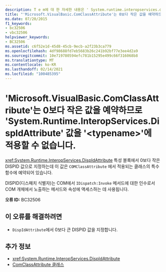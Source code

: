 ```yaml
---
description: T e m에 대 한 자세한 내용은 ' System.runtime.interopservices.dispidattribute ' 값을 ' '에 적용할 수 없습니다. <typename> ' m '는 0 보다 작은 값을 예약 합니다.
title: "'Microsoft.VisualBasic.ComClassAttribute'는 0보다 작은 값을 예약하므로 'System.Runtime.InteropServices.DispIdAttribute' 값을 '<typename>'에 적용할 수 없습니다."
ms.date: 07/20/2015
f1_keywords:
- bc32506
- vbc32506
helpviewer_keywords:
- BC32506
ms.assetid: c6f52e1d-45d8-45cb-9ecb-a2f23b3ca779
ms.openlocfilehash: 4df98688fd7eb5683b26c241b92bf77e3ee4d2a9
ms.sourcegitcommit: 10e719780594efc781b15295e499c66f316068b8
ms.translationtype: MT
ms.contentlocale: ko-KR
ms.lasthandoff: 02/14/2021
ms.locfileid: "100485395"
---
```

# <a name="systemruntimeinteropservicesdispidattribute-value-cannot-be-applied-to-typename-because-microsoftvisualbasiccomclassattribute-reserves-values-less-than-zero"></a>'Microsoft.VisualBasic.ComClassAttribute'는 0보다 작은 값을 예약하므로 'System.Runtime.InteropServices.DispIdAttribute' 값을 '\<typename>'에 적용할 수 없습니다.

<xref:System.Runtime.InteropServices.DispIdAttribute> 특성 블록에서 0보다 작은 DISPID 값으로 지정하는데 이 값은 `COMClassAttribute` 에서 적용되는 클래스의 특수 함수에 예약되어 있습니다.  
  
 DISPID(디스패치 식별자)는 COM에서 `IDispatch:Invoke` 메서드에 대한 인수로서 COM 개체에서 노출하는 메서드와 속성에 액세스하는 데 사용됩니다.  
  
 **오류 ID:** BC32506  
  
## <a name="to-correct-this-error"></a>이 오류를 해결하려면  
  
- `DispIdAttribute`에서 0보다 큰 DISPID 값을 지정합니다.  
  
## <a name="see-also"></a>추가 정보

- <xref:System.Runtime.InteropServices.DispIdAttribute>
- [ComClassAttribute 클래스](xref:Microsoft.VisualBasic.ComClassAttribute)
